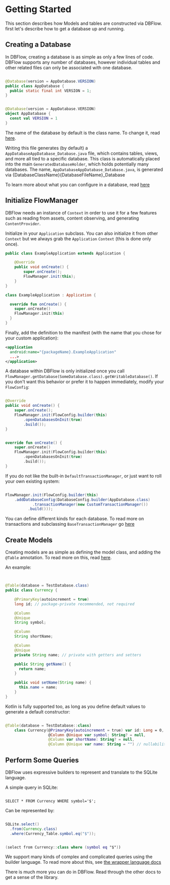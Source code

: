 # Getting Started

This section describes how Models and tables are constructed via DBFlow. first
let's describe how to get a database up and running.

## Creating a Database

In DBFlow, creating a database is as simple as only a few lines of code. DBFlow
supports any number of databases, however individual tables and other related files
can only be associated with one database.

```java

@Database(version = AppDatabase.VERSION)
public class AppDatabase {
  public static final int VERSION = 1;
}


```


```kotlin

@Database(version = AppDatabase.VERSION)
object AppDatabase {
  const val VERSION = 1
}
```

The name of the database by default is the class name. To change it, read [here](Databases.md).

Writing this file generates (by default) a `AppDatabaseAppDatabase_Database.java`
file, which contains tables, views, and more all tied to a specific database. This
class is automatically placed into the main `GeneratedDatabaseHolder`, which holds
potentially many databases. The name, `AppDatabaseAppDatabase_Database.java`, is generated
via {DatabaseClassName}{DatabaseFileName}_Database

To learn more about what you can configure in a database, read [here](Databases.md)

## Initialize FlowManager

DBFlow needs an instance of `Context` in order to use it for a few features such
as reading from assets, content observing, and generating `ContentProvider`.

Initialize in your `Application` subclass. You can also initialize it from other
`Context` but we always grab the `Application` `Context` (this is done only once).

```java
public class ExampleApplication extends Application {

    @Override
    public void onCreate() {
        super.onCreate();
        FlowManager.init(this);
    }
}

```

```kotlin
class ExampleApplication : Application {

  override fun onCreate() {
    super.onCreate()
    FlowManager.init(this)
  }
}
```

Finally, add the definition to the manifest (with the name that you chose for your custom application):
```xml
<application
  android:name="{packageName}.ExampleApplication"
  ...>
</application>
```

A database within DBFlow is only initialized once you call `FlowManager.getDatabase(SomeDatabase.class).getWritableDatabase()`. If you
don't want this behavior or prefer it to happen immediately, modify your `FlowConfig`:

```java

@Override
public void onCreate() {
    super.onCreate();
    FlowManager.init(FlowConfig.builder(this)
        .openDatabasesOnInit(true)
        .build());
}

```

```kotlin

override fun onCreate() {
    super.onCreate()
    FlowManager.init(FlowConfig.builder(this)
        .openDatabasesOnInit(true)
        .build());
}

```

If you do not like the built-in `DefaultTransactionManager`, or just want to roll your own existing system:

```java

FlowManager.init(FlowConfig.builder(this)
    .addDatabaseConfig(DatabaseConfig.builder(AppDatabase.class)
            .transactionManager(new CustomTransactionManager())
          .build()));

```

You can define different kinds for each database.
To read more on transactions and subclassing `BaseTransactionManager` go [here](StoringData.md)

## Create Models

Creating models are as simple as defining the model class, and adding the `@Table` annotation.
To read more on this, read [here](Models.md).

An example:

```java


@Table(database = TestDatabase.class)
public class Currency {

    @PrimaryKey(autoincrement = true)
    long id; // package-private recommended, not required

    @Column
    @Unique
    String symbol;

    @Column
    String shortName;

    @Column
    @Unique
    private String name; // private with getters and setters

    public String getName() {
      return name;
    }

    public void setName(String name) {
      this.name = name;
    }
}

```

Kotlin is fully supported too, as long as you define default values to generate a default constructor:

```kotlin

@Table(database = TestDatabase::class)
    class Currency(@PrimaryKey(autoincrement = true) var id: Long = 0,
                   @Column @Unique var symbol: String? = null,
                   @Column var shortName: String? = null,
                   @Column @Unique var name: String = "") // nullability of fields are respected. We will not assign a null value to this field.

```

## Perform Some Queries

DBFlow uses expressive builders to represent and translate to the SQLite language.

A simple query in SQLite:

```sqlite

SELECT * FROM Currency WHERE symbol='$';

```

Can be represented by:

```java

SQLite.select()
  .from(Currency.class)
  .where(Currency_Table.symbol.eq("$"));

```

```kotlin

(select from Currency::class where (symbol eq "$"))

```

We support many kinds of complex and complicated queries using the builder
language. To read more about this, see [the wrapper language docs](SQLiteWrapperLanguage.md)

There is much more you can do in DBFlow. Read through the other docs to
get a sense of the library.

